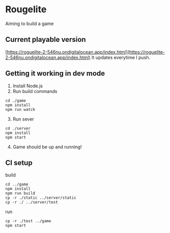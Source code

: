 # Rougelite
Aiming to build a game

## Current playable version
[https://roguelite-2-546nu.ondigitalocean.app/index.html](https://roguelite-2-546nu.ondigitalocean.app/index.html)
It updates everytime I push.

## Getting it working in dev mode
1. Install Node.js
2. Run build commands
```
cd ./game
npm install
npm run watch
```
3. Run sever
```
cd ./server
npm install
npm start
```
4. Game should be up and running!


## CI setup
build 
```
cd ../game
npm install
npm run build
cp -r ./static ../server/static
cp -r ./ ../server/test
```
run
```
cp -r ./test ../game
npm start
```
